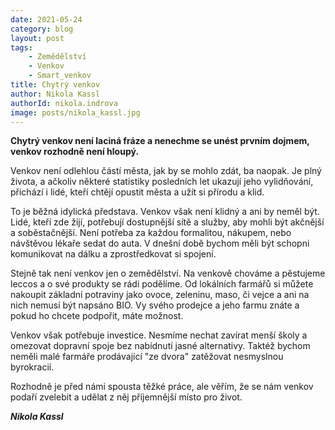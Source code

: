 ```yaml
---
date: 2021-05-24
category: blog
layout: post
tags:
    - Zemědělství
    - Venkov
    - Smart_venkov
title: Chytrý venkov
author: Nikola Kassl
authorId: nikola.indrova
image: posts/nikola_kassl.jpg
---
```

**Chytrý venkov není laciná fráze a nenechme se unést prvním dojmem, venkov rozhodně není hloupý.**

Venkov není odlehlou částí města, jak by se mohlo zdát, ba naopak. Je plný života, a ačkoliv některé statistiky posledních let ukazují jeho vylidňování, přichází i lidé, kteří chtějí opustit města a užít si přírodu a klid.

To je běžná idylická představa. Venkov však není klidný a ani by neměl být. Lidé, kteří zde žijí, potřebují dostupnější sítě a služby, aby mohli být akčnější a soběstačnější. Není potřeba za každou formalitou, nákupem, nebo návštěvou lékaře sedat do auta. V dnešní době bychom měli být schopni komunikovat na dálku a zprostředkovat si spojení.

Stejně tak není venkov jen o zemědělství. Na venkově chováme a pěstujeme leccos a o své produkty se rádi podělíme. Od lokálních farmářů si můžete nakoupit základní potraviny jako ovoce, zeleninu, maso, či vejce a ani na nich nemusí být napsáno BIO. Vy svého prodejce a jeho farmu znáte a pokud ho chcete podpořit, máte možnost.

Venkov však potřebuje investice. Nesmíme nechat zavírat menší školy a omezovat dopravní spoje bez nabídnutí jasné alternativy. Taktéž bychom neměli malé farmáře prodávající "ze dvora" zatěžovat nesmyslnou byrokracií.

Rozhodně je před námi spousta těžké práce, ale věřím, že se nám venkov podaří zvelebit a udělat z něj příjemnější místo pro život.

***Nikola Kassl***
